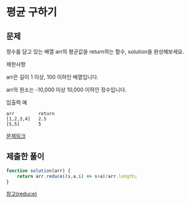 # 평균 구하기

## 문제

정수를 담고 있는 배열 arr의 평균값을 return하는 함수, solution을 완성해보세요.

제한사항

arr은 길이 1 이상, 100 이하인 배열입니다.

arr의 원소는 -10,000 이상 10,000 이하인 정수입니다.

입출력 예

```
arr	        return
[1,2,3,4]	2.5
[5,5]	    5
```

[문제링크](https://programmers.co.kr/learn/courses/30/lessons/12944)

## 제출한 풀이

```javascript
function solution(arr) {
    return arr.reduce((s,a,i) => s+a)/arr.length;
}
```

[참고(reduce)](https://developer.mozilla.org/ko/docs/Web/JavaScript/Reference/Global_Objects/Array/Reduce)
